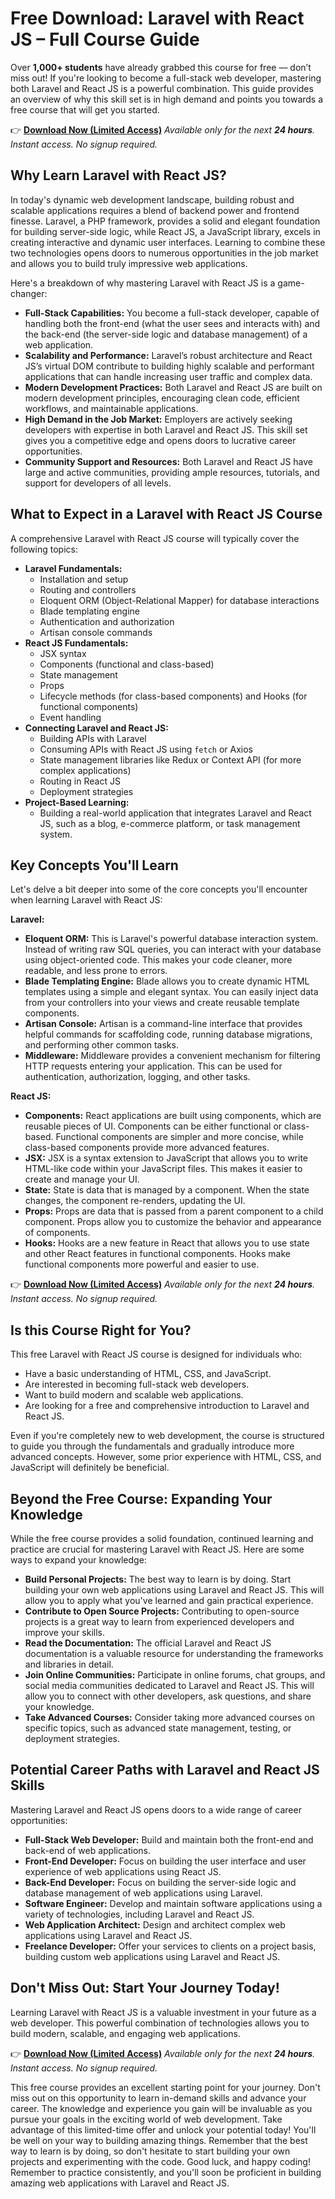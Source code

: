 # Free Download: Laravel with React JS – Full Course Guide

Over **1,000+ students** have already grabbed this course for free — don’t miss out! If you're looking to become a full-stack web developer, mastering both Laravel and React JS is a powerful combination. This guide provides an overview of why this skill set is in high demand and points you towards a free course that will get you started.

👉 [**Download Now (Limited Access)**](https://udemywork.com/laravel-with-react-js)
_Available only for the next **24 hours**. Instant access. No signup required._

## Why Learn Laravel with React JS?

In today's dynamic web development landscape, building robust and scalable applications requires a blend of backend power and frontend finesse. Laravel, a PHP framework, provides a solid and elegant foundation for building server-side logic, while React JS, a JavaScript library, excels in creating interactive and dynamic user interfaces. Learning to combine these two technologies opens doors to numerous opportunities in the job market and allows you to build truly impressive web applications.

Here's a breakdown of why mastering Laravel with React JS is a game-changer:

*   **Full-Stack Capabilities:** You become a full-stack developer, capable of handling both the front-end (what the user sees and interacts with) and the back-end (the server-side logic and database management) of a web application.
*   **Scalability and Performance:** Laravel’s robust architecture and React JS’s virtual DOM contribute to building highly scalable and performant applications that can handle increasing user traffic and complex data.
*   **Modern Development Practices:** Both Laravel and React JS are built on modern development principles, encouraging clean code, efficient workflows, and maintainable applications.
*   **High Demand in the Job Market:** Employers are actively seeking developers with expertise in both Laravel and React JS. This skill set gives you a competitive edge and opens doors to lucrative career opportunities.
*   **Community Support and Resources:** Both Laravel and React JS have large and active communities, providing ample resources, tutorials, and support for developers of all levels.

## What to Expect in a Laravel with React JS Course

A comprehensive Laravel with React JS course will typically cover the following topics:

*   **Laravel Fundamentals:**
    *   Installation and setup
    *   Routing and controllers
    *   Eloquent ORM (Object-Relational Mapper) for database interactions
    *   Blade templating engine
    *   Authentication and authorization
    *   Artisan console commands
*   **React JS Fundamentals:**
    *   JSX syntax
    *   Components (functional and class-based)
    *   State management
    *   Props
    *   Lifecycle methods (for class-based components) and Hooks (for functional components)
    *   Event handling
*   **Connecting Laravel and React JS:**
    *   Building APIs with Laravel
    *   Consuming APIs with React JS using `fetch` or Axios
    *   State management libraries like Redux or Context API (for more complex applications)
    *   Routing in React JS
    *   Deployment strategies
*   **Project-Based Learning:**
    *   Building a real-world application that integrates Laravel and React JS, such as a blog, e-commerce platform, or task management system.

## Key Concepts You'll Learn

Let's delve a bit deeper into some of the core concepts you'll encounter when learning Laravel with React JS:

**Laravel:**

*   **Eloquent ORM:** This is Laravel's powerful database interaction system. Instead of writing raw SQL queries, you can interact with your database using object-oriented code. This makes your code cleaner, more readable, and less prone to errors.
*   **Blade Templating Engine:** Blade allows you to create dynamic HTML templates using a simple and elegant syntax. You can easily inject data from your controllers into your views and create reusable template components.
*   **Artisan Console:** Artisan is a command-line interface that provides helpful commands for scaffolding code, running database migrations, and performing other common tasks.
*   **Middleware:** Middleware provides a convenient mechanism for filtering HTTP requests entering your application. This can be used for authentication, authorization, logging, and other tasks.

**React JS:**

*   **Components:** React applications are built using components, which are reusable pieces of UI. Components can be either functional or class-based. Functional components are simpler and more concise, while class-based components provide more advanced features.
*   **JSX:** JSX is a syntax extension to JavaScript that allows you to write HTML-like code within your JavaScript files. This makes it easier to create and manage your UI.
*   **State:** State is data that is managed by a component. When the state changes, the component re-renders, updating the UI.
*   **Props:** Props are data that is passed from a parent component to a child component. Props allow you to customize the behavior and appearance of components.
*   **Hooks:** Hooks are a new feature in React that allows you to use state and other React features in functional components. Hooks make functional components more powerful and easier to use.

👉 [**Download Now (Limited Access)**](https://udemywork.com/laravel-with-react-js)
_Available only for the next **24 hours**. Instant access. No signup required._

## Is this Course Right for You?

This free Laravel with React JS course is designed for individuals who:

*   Have a basic understanding of HTML, CSS, and JavaScript.
*   Are interested in becoming full-stack web developers.
*   Want to build modern and scalable web applications.
*   Are looking for a free and comprehensive introduction to Laravel and React JS.

Even if you're completely new to web development, the course is structured to guide you through the fundamentals and gradually introduce more advanced concepts. However, some prior experience with HTML, CSS, and JavaScript will definitely be beneficial.

## Beyond the Free Course: Expanding Your Knowledge

While the free course provides a solid foundation, continued learning and practice are crucial for mastering Laravel with React JS. Here are some ways to expand your knowledge:

*   **Build Personal Projects:** The best way to learn is by doing. Start building your own web applications using Laravel and React JS. This will allow you to apply what you've learned and gain practical experience.
*   **Contribute to Open Source Projects:** Contributing to open-source projects is a great way to learn from experienced developers and improve your skills.
*   **Read the Documentation:** The official Laravel and React JS documentation is a valuable resource for understanding the frameworks and libraries in detail.
*   **Join Online Communities:** Participate in online forums, chat groups, and social media communities dedicated to Laravel and React JS. This will allow you to connect with other developers, ask questions, and share your knowledge.
*   **Take Advanced Courses:** Consider taking more advanced courses on specific topics, such as advanced state management, testing, or deployment strategies.

## Potential Career Paths with Laravel and React JS Skills

Mastering Laravel and React JS opens doors to a wide range of career opportunities:

*   **Full-Stack Web Developer:** Build and maintain both the front-end and back-end of web applications.
*   **Front-End Developer:** Focus on building the user interface and user experience of web applications using React JS.
*   **Back-End Developer:** Focus on building the server-side logic and database management of web applications using Laravel.
*   **Software Engineer:** Develop and maintain software applications using a variety of technologies, including Laravel and React JS.
*   **Web Application Architect:** Design and architect complex web applications using Laravel and React JS.
*   **Freelance Developer:** Offer your services to clients on a project basis, building custom web applications using Laravel and React JS.

## Don't Miss Out: Start Your Journey Today!

Learning Laravel with React JS is a valuable investment in your future as a web developer. This powerful combination of technologies allows you to build modern, scalable, and engaging web applications.

👉 [**Download Now (Limited Access)**](https://udemywork.com/laravel-with-react-js)
_Available only for the next **24 hours**. Instant access. No signup required._

This free course provides an excellent starting point for your journey. Don't miss out on this opportunity to learn in-demand skills and advance your career. The knowledge and experience you gain will be invaluable as you pursue your goals in the exciting world of web development. Take advantage of this limited-time offer and unlock your potential today! You'll be well on your way to building amazing things. Remember that the best way to learn is by doing, so don't hesitate to start building your own projects and experimenting with the code. Good luck, and happy coding! Remember to practice consistently, and you'll soon be proficient in building amazing web applications with Laravel and React JS.
